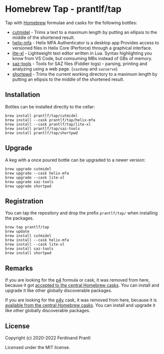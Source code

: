 # Homebrew Tap - prantlf/tap

Tap with [Homebrew] formulae and casks for the following bottles:

* [cutmidel] - Trims a text to a maximum length by putting an ellipsis to the middle of the shortened result.
* [helix-mfa] - Helix MFA Authenticator is a desktop app Provides access to versioned files in Helix Core (Perforce) through a graphical interface.
* [lite-xl] - Lightweight text editor written in Lua. Syntax highlighting you know from VS Code, but comsuming MBs instead of GBs of memory.
* [saz-tools] - Tools for SAZ files (Fiddler logs) - parsing, printing and analyzing using a web page. (`sazdump` and `sazserve`) 
* [shortpwd] - Trims the current working directory to a maximum length by putting an ellipsis to the middle of the shortened result.

## Installation

Bottles can be installed directly to the cellar:

    brew install prantlf/tap/cutmidel
    brew install --cask prantlf/tap/helix-mfa
    brew install --cask prantlf/tap/lite-xl
    brew install prantlf/tap/saz-tools
    brew install prantlf/tap/shortpwd

## Upgrade

A keg with a once poured bottle can be upgraded to a newer version:

    brew upgrade cutmidel
    brew upgrade --cask helix-mfa
    brew upgrade --cask lite-xl
    brew upgrade saz-tools
    brew upgrade shortpwd

## Registration

You can tap the repository and drop the prefix `prantlf/tap/` when installing the packages.

    brew tap prantlf/tap
    brew update
    brew install cutmidel
    brew install --cask helix-mfa
    brew install --cask lite-xl
    brew install saz-tools
    brew install shortpwd

## Remarks

If you are looking for the [p4] formula or cask, it was removed from here, because it got [accepted to the central Homebrew casks]. You can install and upgrade it like other globally discoverable packages.

If you are looking for the [p4v] cask, it was removed from here, because it is [available from the central Homebrew casks]. You can install and upgrade it like other globally discoverable packages.

## License

Copyright (c) 2020-2022 Ferdinand Prantl

Licensed under the MIT license.

[Homebrew]: https://brew.sh/
[cutmidel]: https://github.com/prantlf/cutmidel
[helix-mfa]: https://www.perforce.com/downloads/helix-mfa-authenticator
[lite-xl]: https://github.com/franko/lite-xl#readme
[p4]: https://www.perforce.com/products/helix-core-apps/command-line-client
[p4v]: https://www.perforce.com/products/helix-core-apps/helix-visual-client-p4v
[accepted to the central Homebrew casks]: https://formulae.brew.sh/cask/p4#default
[available from the central Homebrew casks]: https://formulae.brew.sh/cask/p4v#default
[saz-tools]: https://github.com/prantlf/saz-tools
[shortpwd]: https://github.com/prantlf/shortpwd
